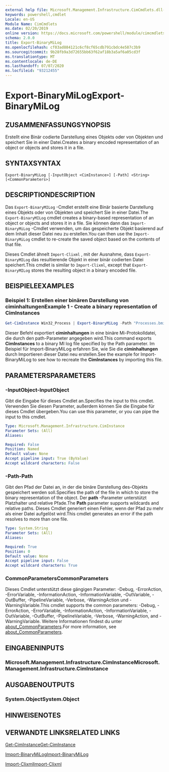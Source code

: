```yaml
---
external help file: Microsoft.Management.Infrastructure.CimCmdlets.dll-help.xml
keywords: powershell,cmdlet
Locale: en-US
Module Name: CimCmdlets
ms.date: 02/20/2019
online version: https://docs.microsoft.com/powershell/module/cimcmdlets/export-binarymilog?WT.mc_id=ps-gethelp
schema: 2.0.0
title: Export-BinaryMiLog
ms.openlocfilehash: cf03ad884121c6cf8cf65cdb791cbdc4e587c3b9
ms.sourcegitcommit: 9b28fb9a3d72655bb63f62af18b3a5af6a05cd3f
ms.translationtype: MT
ms.contentlocale: de-DE
ms.lasthandoff: 07/07/2020
ms.locfileid: "93212455"
---
```

# <span data-ttu-id="6e997-103">Export-BinaryMiLog</span><span class="sxs-lookup"><span data-stu-id="6e997-103">Export-BinaryMiLog</span></span>

## <span data-ttu-id="6e997-104">ZUSAMMENFASSUNG</span><span class="sxs-lookup"><span data-stu-id="6e997-104">SYNOPSIS</span></span>
<span data-ttu-id="6e997-105">Erstellt eine Binär codierte Darstellung eines Objekts oder von Objekten und speichert Sie in einer Datei.</span><span class="sxs-lookup"><span data-stu-id="6e997-105">Creates a binary encoded representation of an object or objects and stores it in a file.</span></span>

## <span data-ttu-id="6e997-106">SYNTAX</span><span class="sxs-lookup"><span data-stu-id="6e997-106">SYNTAX</span></span>

```
Export-BinaryMiLog [-InputObject <CimInstance>] [-Path] <String> [<CommonParameters>]
```

## <span data-ttu-id="6e997-107">DESCRIPTION</span><span class="sxs-lookup"><span data-stu-id="6e997-107">DESCRIPTION</span></span>

<span data-ttu-id="6e997-108">Das `Export-BinaryMILog` -Cmdlet erstellt eine Binär basierte Darstellung eines Objekts oder von Objekten und speichert Sie in einer Datei.</span><span class="sxs-lookup"><span data-stu-id="6e997-108">The `Export-BinaryMILog` cmdlet creates a binary-based representation of an object or objects and stores it in a file.</span></span> <span data-ttu-id="6e997-109">Sie können dann das `Import-BinaryMiLog` -Cmdlet verwenden, um das gespeicherte Objekt basierend auf dem Inhalt dieser Datei neu zu erstellen.</span><span class="sxs-lookup"><span data-stu-id="6e997-109">You can then use the `Import-BinaryMiLog` cmdlet to re-create the saved object based on the contents of that file.</span></span>

<span data-ttu-id="6e997-110">Dieses Cmdlet ähnelt `Import-Clixml` , mit der Ausnahme, dass `Export-BinaryMILog` das resultierende Objekt in einer binär codierten Datei speichert.</span><span class="sxs-lookup"><span data-stu-id="6e997-110">This cmdlet is similar to `Import-Clixml`, except that `Export-BinaryMILog` stores the resulting object in a binary encoded file.</span></span>

## <span data-ttu-id="6e997-111">BEISPIELE</span><span class="sxs-lookup"><span data-stu-id="6e997-111">EXAMPLES</span></span>

### <span data-ttu-id="6e997-112">Beispiel 1: Erstellen einer binären Darstellung von ciminhaltungen</span><span class="sxs-lookup"><span data-stu-id="6e997-112">Example 1 - Create a binary representation of CimInstances</span></span>

```powershell
Get-CimInstance Win32_Process | Export-BinaryMiLog -Path "Processes.bmil"
```

<span data-ttu-id="6e997-113">Dieser Befehl exportiert **ciminhaltungen** in eine binäre Mi-Protokolldatei, die durch den path-Parameter angegeben wird.</span><span class="sxs-lookup"><span data-stu-id="6e997-113">This command exports **CimInstances** to a binary MI log file specified by the Path parameter.</span></span> <span data-ttu-id="6e997-114">Im Beispiel für Import-BinaryMiLog erfahren Sie, wie Sie die **ciminhaltungen** durch Importieren dieser Datei neu erstellen.</span><span class="sxs-lookup"><span data-stu-id="6e997-114">See the example for Import-BinaryMiLog to see how to recreate the **CimInstances** by importing this file.</span></span>

## <span data-ttu-id="6e997-115">PARAMETERS</span><span class="sxs-lookup"><span data-stu-id="6e997-115">PARAMETERS</span></span>

### <span data-ttu-id="6e997-116">-InputObject</span><span class="sxs-lookup"><span data-stu-id="6e997-116">-InputObject</span></span>

<span data-ttu-id="6e997-117">Gibt die Eingabe für dieses Cmdlet an.</span><span class="sxs-lookup"><span data-stu-id="6e997-117">Specifies the input to this cmdlet.</span></span> <span data-ttu-id="6e997-118">Verwenden Sie diesen Parameter, außerdem können Sie die Eingabe für dieses Cmdlet übergeben.</span><span class="sxs-lookup"><span data-stu-id="6e997-118">You can use this parameter, or you can pipe the input to this cmdlet.</span></span>

```yaml
Type: Microsoft.Management.Infrastructure.CimInstance
Parameter Sets: (All)
Aliases:

Required: False
Position: Named
Default value: None
Accept pipeline input: True (ByValue)
Accept wildcard characters: False
```

### <span data-ttu-id="6e997-119">-Path</span><span class="sxs-lookup"><span data-stu-id="6e997-119">-Path</span></span>

<span data-ttu-id="6e997-120">Gibt den Pfad der Datei an, in der die binäre Darstellung des-Objekts gespeichert werden soll.</span><span class="sxs-lookup"><span data-stu-id="6e997-120">Specifies the path of the file in which to store the binary representation of the object.</span></span> <span data-ttu-id="6e997-121">Der **path** -Parameter unterstützt Platzhalter und relative Pfade.</span><span class="sxs-lookup"><span data-stu-id="6e997-121">The **Path** parameter supports wildcards and relative paths.</span></span> <span data-ttu-id="6e997-122">Dieses Cmdlet generiert einen Fehler, wenn der Pfad zu mehr als einer Datei aufgelöst wird.</span><span class="sxs-lookup"><span data-stu-id="6e997-122">This cmdlet generates an error if the path resolves to more than one file.</span></span>

```yaml
Type: System.String
Parameter Sets: (All)
Aliases:

Required: True
Position: 0
Default value: None
Accept pipeline input: False
Accept wildcard characters: True
```

### <span data-ttu-id="6e997-123">CommonParameters</span><span class="sxs-lookup"><span data-stu-id="6e997-123">CommonParameters</span></span>

<span data-ttu-id="6e997-124">Dieses Cmdlet unterstützt diese gängigen Parameter: -Debug, -ErrorAction, -ErrorVariable, -InformationAction, -InformationVariable, -OutVariable, -OutBuffer, -PipelineVariable, -Verbose, -WarningAction und -WarningVariable.</span><span class="sxs-lookup"><span data-stu-id="6e997-124">This cmdlet supports the common parameters: -Debug, -ErrorAction, -ErrorVariable, -InformationAction, -InformationVariable, -OutVariable, -OutBuffer, -PipelineVariable, -Verbose, -WarningAction, and -WarningVariable.</span></span> <span data-ttu-id="6e997-125">Weitere Informationen findest du unter [about_CommonParameters](https://go.microsoft.com/fwlink/?LinkID=113216).</span><span class="sxs-lookup"><span data-stu-id="6e997-125">For more information, see [about_CommonParameters](https://go.microsoft.com/fwlink/?LinkID=113216).</span></span>

## <span data-ttu-id="6e997-126">EINGABEN</span><span class="sxs-lookup"><span data-stu-id="6e997-126">INPUTS</span></span>

### <span data-ttu-id="6e997-127">Microsoft.Management.Infrastructure.CimInstance</span><span class="sxs-lookup"><span data-stu-id="6e997-127">Microsoft.Management.Infrastructure.CimInstance</span></span>

## <span data-ttu-id="6e997-128">AUSGABEN</span><span class="sxs-lookup"><span data-stu-id="6e997-128">OUTPUTS</span></span>

### <span data-ttu-id="6e997-129">System.Object</span><span class="sxs-lookup"><span data-stu-id="6e997-129">System.Object</span></span>

## <span data-ttu-id="6e997-130">HINWEISE</span><span class="sxs-lookup"><span data-stu-id="6e997-130">NOTES</span></span>

## <span data-ttu-id="6e997-131">VERWANDTE LINKS</span><span class="sxs-lookup"><span data-stu-id="6e997-131">RELATED LINKS</span></span>

[<span data-ttu-id="6e997-132">Get-CimInstance</span><span class="sxs-lookup"><span data-stu-id="6e997-132">Get-CimInstance</span></span>](get-ciminstance.md)

[<span data-ttu-id="6e997-133">Import-BinaryMiLog</span><span class="sxs-lookup"><span data-stu-id="6e997-133">Import-BinaryMiLog</span></span>](import-binarymilog.md)

[<span data-ttu-id="6e997-134">Import-Clixml</span><span class="sxs-lookup"><span data-stu-id="6e997-134">Import-Clixml</span></span>](../microsoft.powershell.utility/import-clixml.md)
